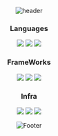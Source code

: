 <div align='center'>

  ![header](https://capsule-render.vercel.app/api?type=waving&color=40c2c7&section=header)

  <div display='flex'>
    <h3> Languages </h3>
    <img src="https://img.shields.io/badge/Spring-6DB33F?style=plastic-square&logo=Spring&logoColor=white">
    <img src="https://img.shields.io/badge/Spring Boot-6DB33F?style=plastic-square&logo=Spring Boot&logoColor=white">
    <img src="https://img.shields.io/badge/AWS-232F3E?style=plastic-square&logo=amazonaws&logoColor=white">
  </div>
  

  ### FrameWorks
  <img src="https://img.shields.io/badge/JavaScript-F7DF1E?style=plastic-square&logo=JavaScript&logoColor=white"/>
  <img src="https://img.shields.io/badge/TypeScript-3178C6?style=plastic-square&logo=TypeScript&logoColor=white"/>
  <img src="https://img.shields.io/badge/React-61DAFB?style=plastic-square&logo=react&logoColor=white">
  <br/>

  ### Infra
  <img src="https://img.shields.io/badge/JavaScript-F7DF1E?style=plastic-square&logo=JavaScript&logoColor=white"/>
  <img src="https://img.shields.io/badge/TypeScript-3178C6?style=plastic-square&logo=TypeScript&logoColor=white"/>
  <img src="https://img.shields.io/badge/React-61DAFB?style=plastic-square&logo=react&logoColor=white">
  <br/>

  ![Footer](https://capsule-render.vercel.app/api?type=waving&color=40c2c7&section=footer)
  
</div>




<!--
**Goodyun92/Goodyun92** is a ✨ _special_ ✨ repository because its `README.md` (this file) appears on your GitHub profile.

Here are some ideas to get you started:

- 🔭 I’m currently working on ...
- 🌱 I’m currently learning ...
- 👯 I’m looking to collaborate on ...
- 🤔 I’m looking for help with ...
- 💬 Ask me about ...
- 📫 How to reach me: ...
- 😄 Pronouns: ...
- ⚡ Fun fact: ...
-->
